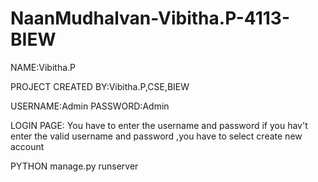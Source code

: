 # NaanMudhalvan-Vibitha.P-4113-BIEW

NAME:Vibitha.P

PROJECT CREATED BY:Vibitha.P,CSE,BIEW

USERNAME:Admin
PASSWORD:Admin

LOGIN PAGE: You have to enter the username and password
            if you hav't enter the valid username and password ,you
            have to select create new account


PYTHON manage.py runserver
